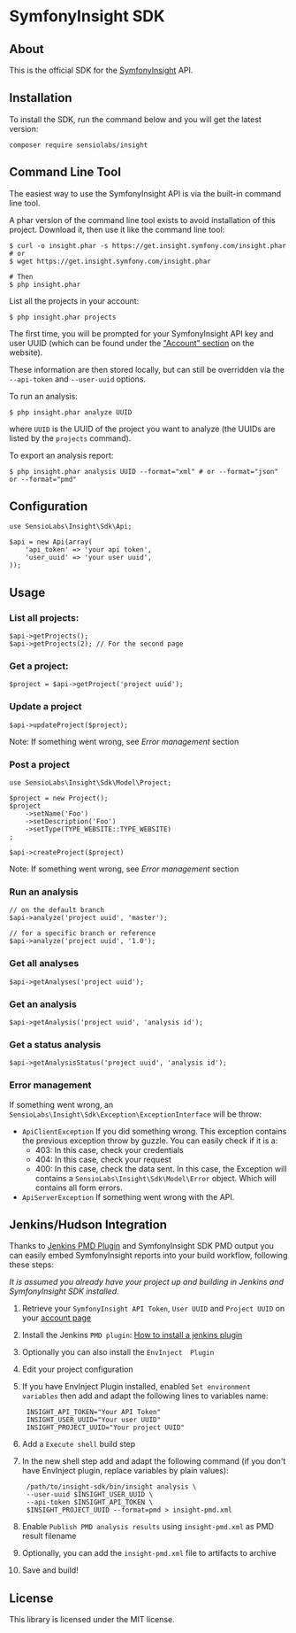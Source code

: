SymfonyInsight SDK
==================

About
-----

This is the official SDK for the [SymfonyInsight](https://insight.symfony.com/) API.

Installation
------------

To install the SDK, run the command below and you will get the latest version:

    composer require sensiolabs/insight

Command Line Tool
-----------------

The easiest way to use the SymfonyInsight API is via the built-in command line tool.

A phar version of the command line tool exists to avoid installation of this
project. Download it, then use it like the command line tool:

    $ curl -o insight.phar -s https://get.insight.symfony.com/insight.phar
    # or
    $ wget https://get.insight.symfony.com/insight.phar

    # Then
    $ php insight.phar

List all the projects in your account:

    $ php insight.phar projects

The first time, you will be prompted for your SymfonyInsight API key and
user UUID (which can be found under the ["Account" section](https://insight.symfony.com/account) on the website).

These information are then stored locally, but can still be overridden via the
`--api-token` and `--user-uuid` options.

To run an analysis:

    $ php insight.phar analyze UUID

where `UUID` is the UUID of the project you want to analyze (the UUIDs are
listed by the `projects` command).

To export an analysis report:

    $ php insight.phar analysis UUID --format="xml" # or --format="json" or --format="pmd"

Configuration
-------------

    use SensioLabs\Insight\Sdk\Api;

    $api = new Api(array(
        'api_token' => 'your api token',
        'user_uuid' => 'your user uuid',
    ));

Usage
-----

### List all projects:

    $api->getProjects();
    $api->getProjects(2); // For the second page

### Get a project:

    $project = $api->getProject('project uuid');

### Update a project

    $api->updateProject($project);

Note: If something went wrong, see *Error management* section

### Post a project

    use SensioLabs\Insight\Sdk\Model\Project;

    $project = new Project();
    $project
        ->setName('Foo')
        ->setDescription('Foo')
        ->setType(TYPE_WEBSITE::TYPE_WEBSITE)
    ;

    $api->createProject($project)

Note: If something went wrong, see *Error management* section

### Run an analysis

    // on the default branch
    $api->analyze('project uuid', 'master');

    // for a specific branch or reference
    $api->analyze('project uuid', '1.0');

### Get all analyses

    $api->getAnalyses('project uuid');

### Get an analysis

    $api->getAnalysis('project uuid', 'analysis id');

### Get a status analysis

    $api->getAnalysisStatus('project uuid', 'analysis id');

### Error management

If something went wrong, an
`SensioLabs\Insight\Sdk\Exception\ExceptionInterface` will be throw:

* `ApiClientException` If you did something wrong. This exception contains the
  previous exception throw by guzzle. You can easily check if it is a:
  * 403: In this case, check your credentials
  * 404: In this case, check your request
  * 400: In this case, check the data sent. In this case, the Exception will
    contains a `SensioLabs\Insight\Sdk\Model\Error` object. Which will contains
    all form errors.
* `ApiServerException` If something went wrong with the API.

Jenkins/Hudson Integration
--------------------------

Thanks to [Jenkins PMD Plugin](https://wiki.jenkins-ci.org/display/JENKINS/PMD+Plugin) and 
SymfonyInsight SDK PMD output you can easily embed SymfonyInsight reports into your build
workflow, following these steps:

*It is assumed you already have your project up and building in Jenkins and SymfonyInsight SDK installed*.

1. Retrieve your `SymfonyInsight API Token`, `User UUID` and `Project UUID`
on your [account page](https://insight.symfony.com/account)
2. Install the Jenkins `PMD plugin`:
[How to install a jenkins plugin](https://wiki.jenkins-ci.org/display/JENKINS/Plugins#Plugins-Howtoinstallplugins)
3. Optionally you can also install the `EnvInject  Plugin`
4. Edit your project configuration
5. If you have EnvInject Plugin installed,
enabled `Set environment variables` then add and adapt the following lines to variables name:

        INSIGHT_API_TOKEN="Your API Token"
        INSIGHT_USER_UUID="Your user UUID"
        INSIGHT_PROJECT_UUID="Your project UUID"

6. Add a `Execute shell` build step
7. In the new shell step add and adapt the following command (if you don't have EnvInject plugin, replace variables by plain values):

        /path/to/insight-sdk/bin/insight analysis \
        --user-uuid $INSIGHT_USER_UUID \
        --api-token $INSIGHT_API_TOKEN \
        $INSIGHT_PROJECT_UUID --format=pmd > insight-pmd.xml

8. Enable `Publish PMD analysis results` using `insight-pmd.xml` as PMD result filename
9. Optionally, you can add the `insight-pmd.xml` file to artifacts to archive
10. Save and build!

License
-------

This library is licensed under the MIT license.
